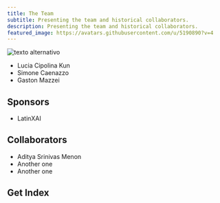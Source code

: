 ```yaml
---
title: The Team
subtitle: Presenting the team and historical collaborators.
description: Presenting the team and historical collaborators.
featured_image: https://avatars.githubusercontent.com/u/5190890?v=4
---
```



<!-- /images/demo/demo-portrait.jpg -->
![texto alternativo](https://avatars.githubusercontent.com/u/5190890?v=4)

- Lucia Cipolina Kun 
- Simone Caenazzo
- Gaston Mazzei

## Sponsors
* LatinXAI


## Collaborators

* Aditya Srinivas Menon
* Another one
* Another one

## Get Index

